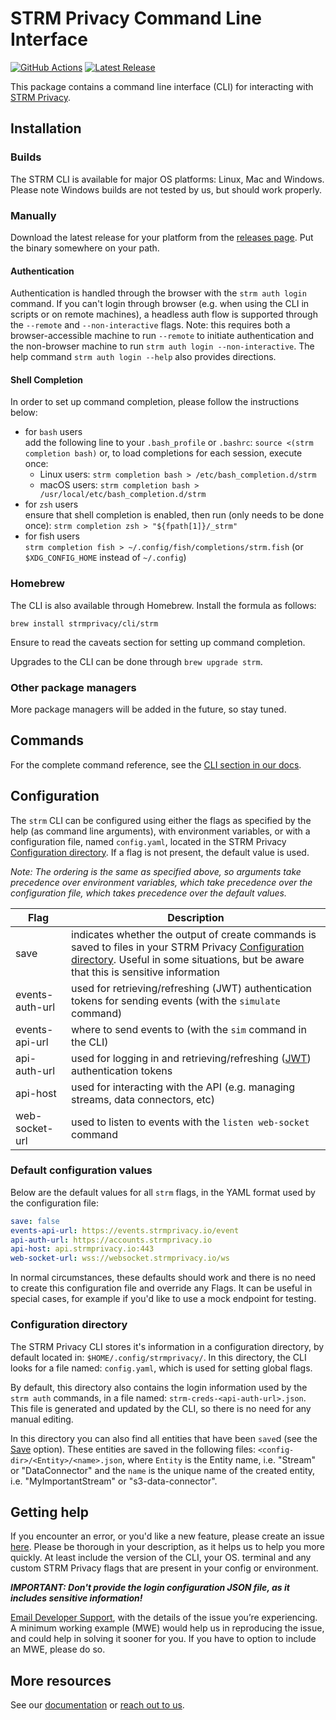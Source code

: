 # STRM Privacy Command Line Interface

[![GitHub Actions](https://github.com/strmprivacy/cli/workflows/Build/badge.svg)](https://github.com/strmprivacy/cli/actions)
[![Latest Release](https://img.shields.io/github/v/release/strmprivacy/cli)](https://github.com/strmprivacy/cli/releases/latest)

This package contains a command line interface (CLI) for interacting with [STRM Privacy](https://www.strmprivacy.io).

## Installation

### Builds
The STRM CLI is available for major OS platforms: Linux, Mac and Windows. Please note Windows builds are not tested by us, but should work properly.

### Manually

Download the latest release for your platform from
the [releases page](https://github.com/strmprivacy/cli/releases/latest). Put the binary somewhere on your path.

#### Authentication
Authentication is handled through the browser with the `strm auth login` command. If you can't login through browser (e.g. when using the CLI in scripts or on remote machines), a headless auth flow is supported through the `--remote` and `--non-interactive` flags. Note: this requires both a browser-accessible machine to run `--remote` to initiate authentication and the non-browser machine to run `strm auth login --non-interactive`. The help command `strm auth login --help` also provides directions.

#### Shell Completion

In order to set up command completion, please follow the instructions below:

- for `bash` users \
  add the following line to your `.bash_profile` or `.bashrc`:
  `source <(strm completion bash)`
  or, to load completions for each session, execute once:
  - Linux users: `strm completion bash > /etc/bash_completion.d/strm`
  - macOS users: `strm completion bash > /usr/local/etc/bash_completion.d/strm`
- for `zsh` users \
  ensure that shell completion is enabled, then run (only needs to be done once):
  `strm completion zsh > "${fpath[1]}/_strm"`
- for fish users \
  `strm completion fish > ~/.config/fish/completions/strm.fish` (or `$XDG_CONFIG_HOME` instead of `~/.config`)

### Homebrew

The CLI is also available through Homebrew. Install the formula as follows:

```
brew install strmprivacy/cli/strm
```

Ensure to read the caveats section for setting up command completion.

Upgrades to the CLI can be done through `brew upgrade strm`.

### Other package managers

More package managers will be added in the future, so stay tuned.

## Commands

For the complete command reference, see
the [CLI section in our docs](https://docs.strmprivacy.io/docs/latest/reference/cli-reference/).

## Configuration

The `strm` CLI can be configured using either the flags as specified by the help (as command line arguments), with
environment variables, or with a configuration file, named `config.yaml`, located in the STRM
Privacy [Configuration directory](#configuration-directory). If a flag is not present, the default value is used.

*Note: The ordering is the same as specified above, so arguments take precedence over environment variables, which take
precedence over the configuration file, which takes precedence over the default values.*

| Flag  | Description                                                                                                                                                                                                            |
| ------------- |------------------------------------------------------------------------------------------------------------------------------------------------------------------------------------------------------------------------|
| save  | indicates whether the output of create commands is saved to files in your STRM Privacy [Configuration directory](#configuration-directory). Useful in some situations, but be aware that this is sensitive information |
| events-auth-url  | used for retrieving/refreshing (JWT) authentication tokens for sending events (with the `simulate` command)                                                                                                            |
| events-api-url | where to send events to (with the `sim` command in the CLI)                                                                                                                                                            |
| api-auth-url  | used for logging in and retrieving/refreshing ([JWT](https://jwt.io/)) authentication tokens                                                                                                                           |
| api-host | used for interacting with the API (e.g. managing streams, data connectors, etc)                                                                                                                                        |
| web-socket-url | used to listen to events with the `listen web-socket` command                                                                                                                                                          |

### Default configuration values

Below are the default values for all `strm` flags, in the YAML format used by the configuration file:

```yaml
save: false
events-api-url: https://events.strmprivacy.io/event
api-auth-url: https://accounts.strmprivacy.io
api-host: api.strmprivacy.io:443
web-socket-url: wss://websocket.strmprivacy.io/ws
```

In normal circumstances, these defaults should work and there is no need to create this configuration file and override
any Flags. It can be useful in special cases, for example if you'd like to use a mock endpoint for testing.

### Configuration directory

The STRM Privacy CLI stores it's information in a configuration directory, by default located in:
`$HOME/.config/strmprivacy/`. In this directory, the CLI looks for a file named: `config.yaml`, which is used for
setting global flags.

By default, this directory also contains the login information used by the `strm auth` commands, in a file
named: `strm-creds-<api-auth-url>.json`. This file is generated and updated by the CLI, so there is no need for any
manual editing.

In this directory you can also find all entities that have been `save`d (see the [Save](#configuration) option). These
entities are saved in the following files: `<config-dir>/<Entity>/<name>.json`, where `Entity` is the Entity name,
i.e. "Stream" or "DataConnector" and the `name` is the unique name of the created entity, i.e. "MyImportantStream" or
"s3-data-connector".

## Getting help

If you encounter an error, or you'd like a new feature, please create an
issue [here](https://github.com/strmprivacy/cli/issues/new). Please be thorough in your description, as it helps us
to help you more quickly. At least include the version of the CLI, your OS. terminal and any custom STRM Privacy flags
that are present in your config or environment.

***IMPORTANT: Don't provide the login configuration JSON file, as it includes sensitive information!***

[Email Developer Support](mailto:developer-support@strmprivacy.io), with the details of the issue you’re experiencing. A
minimum working example (MWE) would help us in reproducing the issue, and could help in solving it sooner for you. If
you have to option to include an MWE, please do so.

## More resources

See our [documentation](https://docs.strmprivacy.io)
or [reach out to us](https://docs.strmprivacy.io/docs/latest/contact/index.html).
